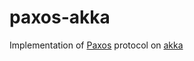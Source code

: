 paxos-akka
==========

Implementation of [Paxos](https://en.wikipedia.org/wiki/Paxos_(computer_science)) protocol on [akka](http://akka.io/)
